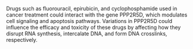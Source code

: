 Drugs such as fluorouracil, epirubicin, and cyclophosphamide used in cancer treatment could interact with the gene PPP2R5D, which modulates cell signaling and apoptosis pathways. Variations in PPP2R5D could influence the efficacy and toxicity of these drugs by affecting how they disrupt RNA synthesis, intercalate DNA, and form DNA crosslinks, respectively.
